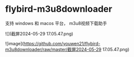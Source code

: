 # flybird-m3u8downloader

支持 windows 和 macos 平台， m3u8视频下载助手

![](截屏2024-05-29 17.05.47.png)

![image](https://github.com/youwen21/flybird-m3u8downloader/raw/master/截屏2024-05-29 17.05.47.png) 
